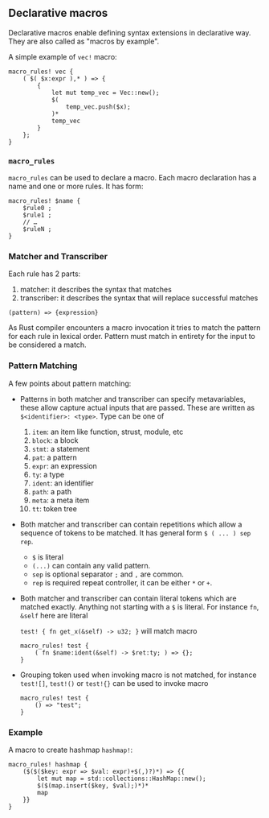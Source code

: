 ## Declarative macros

Declarative macros enable defining syntax extensions in declarative way. They are also called as "macros by example".

A simple example of `vec!` macro:

```
macro_rules! vec {
    ( $( $x:expr ),* ) => {
        {
            let mut temp_vec = Vec::new();
            $(
                temp_vec.push($x);
            )*
            temp_vec
        }
    };
}
```

### `macro_rules`

`macro_rules` can be used to declare a macro. Each macro declaration has a name and one or more rules. It has form:

```
macro_rules! $name {
    $rule0 ;
    $rule1 ;
    // …
    $ruleN ;
}
```

### Matcher and Transcriber

Each rule has 2 parts:

1. matcher: it describes the syntax that matches
2. transcriber: it describes the syntax that will replace successful matches

`(pattern) => {expression}`

As Rust compiler encounters a macro invocation it tries to match the pattern for each rule in lexical order. Pattern must match in entirety for the input to be considered a match.

### Pattern Matching

A few points about pattern matching:

- Patterns in both matcher and transcriber can specify metavariables, these allow capture actual inputs that are passed. These are written as `$<identifier>: <type>`. Type can be one of

  1. `item`: an item like function, strust, module, etc
  2. `block`: a block
  3. `stmt`: a statement
  4. `pat`: a pattern
  5. `expr`: an expression
  6. `ty`: a type
  7. `ident`: an identifier
  8. `path`: a path
  9. `meta`: a meta item
  10. `tt`: token tree

- Both matcher and transcriber can contain repetitions which allow a sequence of tokens to be matched. It has general form `$ ( ... ) sep rep`.

  - `$` is literal
  - `(...)` can contain any valid pattern.
  - `sep` is optional separator `;` and `,` are common.
  - `rep` is required repeat controller, it can be either `*` or `+`.

- Both matcher and transcriber can contain literal tokens which are matched exactly. Anything not starting with a `$` is literal. For instance `fn`, `&self` here are literal

  `test! { fn get_x(&self) -> u32; }` will match macro

  ```
  macro_rules! test {
      ( fn $name:ident(&self) -> $ret:ty; ) => {};
  }
  ```

- Grouping token used when invoking macro is not matched, for instance `test![]`, `test!()` or `test!{}` can be used to invoke macro

  ```
  macro_rules! test {
      () => "test";
  }
  ```

### Example

A macro to create hashmap `hashmap!`:

```
macro_rules! hashmap {
    ($($($key: expr => $val: expr)+$(,)?)*) => {{
        let mut map = std::collections::HashMap::new();
        $($(map.insert($key, $val);)*)*
        map
    }}
}
```
